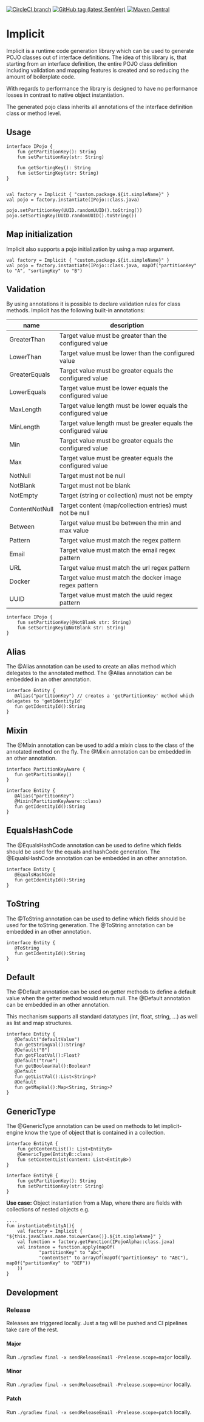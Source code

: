[![CircleCI branch](https://img.shields.io/circleci/project/github/leftshiftone/implicit/master.svg?style=flat-square)](https://circleci.com/gh/leftshiftone/implicit)
[![GitHub tag (latest SemVer)](https://img.shields.io/github/tag/leftshiftone/implicit.svg?style=flat-square)](https://github.com/leftshiftone/implicit/tags)
[![Maven Central](https://img.shields.io/maven-central/v/one.leftshift.implicit/implicit?style=flat-square)](https://mvnrepository.com/artifact/one.leftshift.implicit/implicit)


# Implicit

Implicit is a runtime code generation library which can be used to generate POJO classes out of interface definitions.
The idea of this library is, that starting from an interface definition, the entire POJO class definition including
validation and mapping features is created and so reducing the amount of boilerplate code.

With regards to performance the library is designed to have no performance losses in contrast to native object
instantiation.

The generated pojo class inherits all annotations of the interface definition class or method level.

## Usage
````
interface IPojo {
    fun getPartitionKey(): String
    fun setPartitionKey(str: String)

    fun getSortingKey(): String
    fun setSortingKey(str: String)
}


val factory = Implicit { "custom.package.${it.simpleName}" }
val pojo = factory.instantiate(IPojo::class.java)

pojo.setPartitionKey(UUID.randomUUID().toString())
pojo.setSortingKey(UUID.randomUUID().toString())
````

## Map initialization
Implicit also supports a pojo initialization by using a map argument.

````
val factory = Implicit { "custom.package.${it.simpleName}" }
val pojo = factory.instantiate(IPojo::class.java, mapOf("partitionKey" to "A", "sortingKey" to "B")
````

## Validation
By using annotations it is possible to declare validation rules for class methods.
Implicit has the following built-in annotations:

| name           | description                                                     |
|----------------|-----------------------------------------------------------------|        
| GreaterThan    | Target value must be greater than the configured value          |
| LowerThan      | Target value must be lower than the configured value            |
| GreaterEquals  | Target value must be greater equals the configured value        |
| LowerEquals    | Target value must be lower equals the configured value          |
| MaxLength      | Target value length must be lower equals the configured value   |
| MinLength      | Target value length must be greater equals the configured value |
| Min            | Target value must be greater equals the configured value        |
| Max            | Target value must be greater equals the configured value        |
| NotNull        | Target must not be null                                         |
| NotBlank       | Target must not be blank                                        |
| NotEmpty       | Target (string or collection) must not be empty                 |
| ContentNotNull | Target content (map/collection entries) must not be null        |
| Between        | Target value must be between the min and max value              |
| Pattern        | Target value must match the regex pattern                       |
| Email          | Target value must match the email regex pattern                 |
| URL            | Target value must match the url regex pattern                   |
| Docker         | Target value must match the docker image regex pattern          |
| UUID           | Target value must match the uuid regex pattern          |

````
interface IPojo {
    fun setPartitionKey(@NotBlank str: String)
    fun setSortingKey(@NotBlank str: String)
}
````

## Alias
The @Alias annotation can be used to create an alias method which delegates to the annotated method.
The @Alias annotation can be embedded in an other annotation.

````
interface Entity {
   @Alias("partitionKey") // creates a 'getPartitionKey' method which delegates to 'getIdentityId'
   fun getIdentityId():String
}
````

## Mixin
The @Mixin annotation can be used to add a mixin class to the class of the annotated method on the fly.
The @Mixin annotation can be embedded in an other annotation.

````
interface PartitionKeyAware {
   fun getPartitionKey()
}

interface Entity {
   @Alias("partitionKey")
   @Mixin(PartitionKeyAware::class)
   fun getIdentityId():String
}
````

## EqualsHashCode
The @EqualsHashCode annotation can be used to define which fields should be used for the equals and hashCode generation.
The @EqualsHashCode annotation can be embedded in an other annotation.

````
interface Entity {
   @EqualsHashCode
   fun getIdentityId():String
}
````


## ToString
The @ToString annotation can be used to define which fields should be used for the toString generation.
The @ToString annotation can be embedded in an other annotation.

````
interface Entity {
   @ToString
   fun getIdentityId():String
}
````

## Default
The @Default annotation can be used on getter methods to define a default value when the getter method would return null.
The @Default annotation can be embedded in an other annotation.

This mechanism supports all standard datatypes (int, float, string, ...) as well as
list and map structures.

````
interface Entity {
   @Default("defaultValue")
   fun getStringVal():String?
   @Default("0")
   fun getFloatVal():Float?
   @Default("true")
   fun getBooleanVal():Boolean?
   @Default
   fun getListVal():List<String>?
   @Default
   fun getMapVal():Map<String, String>?
}
````

## GenericType
The @GenericType annotation can be used on methods to let implicit-engine know the type of object that is contained in a collection.


````
interface EntityA {
    fun getContentList(): List<EntityB>
    @GenericType(EntityB::class)
    fun setContentList(content: List<EntityB>)
}

interface EntityB {
    fun getPartitionKey(): String
    fun setPartitionKey(str: String)
}

````
**Use case:** Object instantiation from a Map, where there are fields with collections of nested objects 
e.g.

````
....
fun instantiateEntityA(){
    val factory = Implicit { "${this.javaClass.name.toLowerCase()}.${it.simpleName}" }
    val function = factory.getFunction(IPojoAlpha::class.java)
    val instance = function.apply(mapOf(
            "partitionKey" to "abc",
            "contentSet" to arrayOf(mapOf("partitionKey" to "ABC"), mapOf("partitionKey" to "DEF"))
    ))
}
````
## Development

### Release
Releases are triggered locally. Just a tag will be pushed and CI pipelines take care of the rest.

#### Major
Run `./gradlew final -x sendReleaseEmail -Prelease.scope=major` locally.

#### Minor
Run `./gradlew final -x sendReleaseEmail -Prelease.scope=minor` locally.

#### Patch
Run `./gradlew final -x sendReleaseEmail -Prelease.scope=patch` locally.
